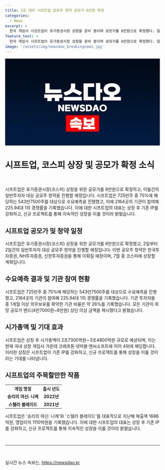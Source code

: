 ```yaml
---
title: 3조 대어 시프트업 공모주 청약 공모가 6만원 확정
categories:
  - News
excerpt: >
  한국 게임사 시프트업이 유가증권시장 상장을 준비 중이며 공모가를 6만원으로 확정했다. 일반투자자 대상 공모주 청약은 2~3일간 진행되며, 상장은 7월 중 예정이다. 수요예측에서 많은 기관이 참여하고 경쟁률은 225.94대 1을 기록했다. 또한 시프트업은 현재 국내 상장 게임사에서 4위를 차지하고 있으며, 대표작으로는 승리의 여신: 니케와 스텔라 블레이드가 있다. 또한 김형태 시프트업 대표이사는 상장 후 기존 IP를 강화하고 신규 프로젝트를 성공시킬 것이라 밝혔다.
feature_text: >
  한국 게임사 시프트업이 유가증권시장 상장을 준비 중이며 공모가를 6만원으로 확정했다. 일반투자자 대상 공모주 청약은 2~3일간 진행되며, 상장은 7월 중 예정이다. 수요예측에서 많은 기관이 참여하고 경쟁률은 225.94대 1을 기록했다. 또한 시프트업은 현재 국내 상장 게임사에서 4위를 차지하고 있으며, 대표작으로는 승리의 여신: 니케와 스텔라 블레이드가 있다. 또한 김형태 시프트업 대표이사는 상장 후 기존 IP를 강화하고 신규 프로젝트를 성공시킬 것이라 밝혔다.
image: '/assets/img/newsdao_breakingnews.jpg'
---
```


<p><img src="/assets/img/newsdao_breakingnews.jpg" alt="flaretime 속보" /></p>

<h1>시프트업, 코스피 상장 및 공모가 확정 소식</h1>

<p data-ke-size="size16">&nbsp;</p>

<p>시프트업은 유가증권시장(코스피) 상장을 위한 공모가를 6만원으로 확정하고, 이틀간의 일반투자자 대상 공모주 청약을 진행할 예정입니다. 시프트업은 725만주 중 75%에 해당하는 543만7500주를 대상으로 수요예측을 진행했고, 이에 2164곳의 기관이 참여해 225.94대 1의 경쟁률을 기록했습니다. 이에 대한 시프트업의 대표는 상장 후 기존 IP를 강화하고, 신규 프로젝트를 통해 지속적인 성장을 이룰 것이라 밝혔습니다.</p>

<h2 data-ke-size="size26">시프트업 공모가 및 청약 일정</h2>

<p>시프트업은 유가증권시장(코스피) 상장을 위한 공모가를 6만원으로 확정했고, 2일부터 2일간의 일반투자자 대상 공모주 청약을 진행할 예정입니다. 이번 공모주 청약은 한국투자증권, NH투자증권, 신한투자증권을 통해 이뤄질 예정이며, 7월 중 코스피에 상장할 계획입니다.</p>

<h2 data-ke-size="size26">수요예측 결과 및 기관 참여 현황</h2>

<p>시프트업은 725만주 중 75%에 해당하는 543만7500주를 대상으로 수요예측을 진행했고, 2164곳의 기관이 참여해 225.94대 1의 경쟁률을 기록했습니다. 기관 투자자들 중 1개월 이상 의무보유를 확약한 기관 비율은 약 26%를 기록했습니다. 모든 기관이 희망 공모가 밴드(4만7000원~6만원) 상단 이상 금액을 제시했다고 밝혔습니다.</p>

<h2 data-ke-size="size26">시가총액 및 기대 효과</h2>

<p>시프트업은 상장 후 시가총액이 2조7300억원∼3조4800억원 규모로 예상되며, 이는 현재 국내 상장 게임사 가운데 크래프톤·넷마블·엔씨소프트에 이어 4위에 해당합니다. 이러한 상장은 시프트업이 기존 IP를 강화하고, 신규 프로젝트를 통해 성장을 이룰 것이라는 기대를 나타냅니다.</p>

<h2 data-ke-size="size26">시프트업의 주목할만한 작품</h2>

<table>
<tbody>
<tr>
<td style="text-align: center; height: 17px;"><b>게임 명칭</b></td>
<td style="text-align: center; height: 17px;"><b>출시 년도</b></td>
</tr>
<tr>
<td style="text-align: center; height: 17px;"><b>승리의 여신: 니케</b></td>
<td style="text-align: center; height: 17px;"><b>2022년</b></td>
</tr>
<tr>
<td style="text-align: center; height: 17px;"><b>스텔라 블레이드</b></td>
<td style="text-align: center; height: 17px;"><b>2021년</b></td>
</tr>
</tbody>
</table>

<p>시프트업은 '승리의 여신: 니케'와 '스텔라 블레이드'를 대표작으로 지난해 매출액 1686억원, 영업이익 1110억원을 기록했습니다. 이에 대한 시프트업의 대표는 상장 후 기존 IP를 강화하고, 신규 프로젝트를 통해 지속적인 성장을 이룰 것이라 밝혔습니다.</p>

<p data-ke-size="size16">&nbsp;</p>

<hr>

<p data-ke-size="size16">&nbsp;</p>
실시간 뉴스 속보는, <a href="https://newsdao.kr" rel="dofollow">https://newsdao.kr</a>


